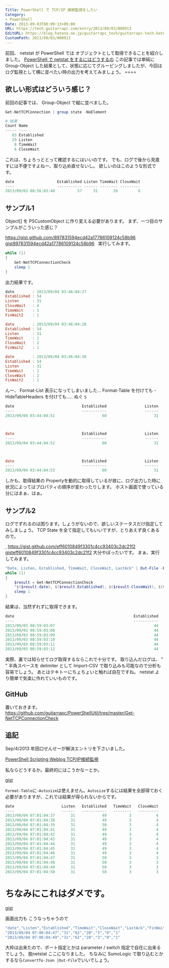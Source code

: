 ```yaml
---
Title: PowerShell で TCP/IP 接続監視をしたい
Category:
- PowerShell
Date: 2013-09-03T00:09:13+09:00
URL: https://tech.guitarrapc.com/entry/2013/09/03/000913
EditURL: https://blog.hatena.ne.jp/guitarrapc_tech/guitarrapc-tech.hatenablog.com/atom/entry/11696248318757675978
CustomPath: 2013/09/03/000913
---
```


前回、 netstat が PowerShell では オブジェクトとして取得できることを紹介しました。
<a href="http://guitarrapc.wordpress.com/2013/08/11/powershell-%e3%81%a7-netstat-%e3%82%92%e3%81%99%e3%82%8b%e3%81%ab%e3%81%af%e3%81%a9%e3%81%86%e3%81%99%e3%82%8b%e3%81%ae/" target="_blank">PowerShell で netstat をするにはどうするの</a>
この記事では単純に Group-Object した結果として、状態に応じてグルーピングしましたが、今回はログ監視として横に並べたい時の出力を考えてみましょう。 ====
## 欲しい形式はどういう感じ？
前回の記事では、 Group-Object で縦に並べました。

```ps1
Get-NetTCPConnection | group state -NoElement

# 結果
Count Name
----- ----
   83 Established
   29 Listen
    8 TimeWait
    6 CloseWait
```

これは、ちょろっととって確認するにはいいのです。 でも、ログで後から見直すには不便ですよねー、取り込め直せないし。 欲しいのはこのような形式です。

```ps1
date                   Established Listen TimeWait CloseWait
----                   ----------- ------ -------- ---------
2013/09/03 08:56:03:40          57     31       26         6
```

## サンプル1
Object[] を PSCustomObject に作り変える必要があります。 まず、一つ目のサンプルがこういった感じ？

<script src="https://gist.github.com/guitarrapc/897831594ecd42a17786109124c58b96.js">// <![CDATA[

// ]]></script>
<cite class="hatena-citation"></cite>
https://gist.github.com/897831594ecd42a17786109124c58b96
<a href="https://gist.github.com/897831594ecd42a17786109124c58b96">gist897831594ecd42a17786109124c58b96</a>
<cite class="hatena-citation"> </cite>
実行してみます。

```ps1
while (1)
{
    Get-NetTCPConnectionCheck
    sleep 1
}
```

出力結果です。

```ps1
date        : 2013/09/04 03:46:04:27
Established : 54
Listen      : 31
CloseWait   : 4
TimeWait    : 1
FinWait2    : 1

date        : 2013/09/04 03:46:04:28
Established : 54
Listen      : 31
TimeWait    : 1
CloseWait   : 2
FinWait2    : 1

date        : 2013/09/04 03:46:04:30
Established : 54
Listen      : 31
TimeWait    : 1
CloseWait   : 2
FinWait2    : 1
```

んー、 Format-List 表示になってしまいました... Format-Table を付けても -HideTableHeaders を付けても..... ぬぐぅ

```ps1
date                              Established                 Listen               TimeWait              CloseWait              FinWait2
----                              -----------                 ------               --------              ---------              --------
2013/09/04 03:44:04:51                     60                     31                      5                      2                     1



date                              Established                 Listen               TimeWait              CloseWait              FinWait2
----                              -----------                 ------               --------              ---------              --------
2013/09/04 03:44:04:52                     60                     31                      2                      2                     1



date                              Established                 Listen               TimeWait              CloseWait              FinWait2
----                              -----------                 ------               --------              ---------              --------
2013/09/04 03:44:04:53                     60                     31                      2                      2                     1
```

しかも、取得結果の Propertyを動的に取得しているが故に、ログ出力した時に状況によってはプロパティの順序が変わったりします。 ホスト画面で使っている分にはまぁ、はぁ。
## サンプル2
ログでずれるのは困ります。しょうがないので、欲しいステータスだけ指定してみしましょう。 TCP State を全て指定してもいいですが、とりあえず良くあるので。

<script src="https://gist.github.com/guitarrapc/eff6010849f3301c4cc93403c2dc21f2.js">// <![CDATA[

// ]]></script>
<cite class="hatena-citation"><a href="https://gist.github.com/guitarrapc/eff6010849f3301c4cc93403c2dc21f2"> </a></cite>
https://gist.github.com/eff6010849f3301c4cc93403c2dc21f2
<a href="https://gist.github.com/eff6010849f3301c4cc93403c2dc21f2">gisteff6010849f3301c4cc93403c2dc21f2</a>
大分やぼったいです。 まぁ、実行してみます。

```ps1
"Date, Listen, Established, TimeWait, CloseWait, LastAck" | Out-File -Encoding utf8 -FilePath c:\logs\tcpconnection.log
while (1)
{
    $result = Get-NetTCPConnectionCheck
    "$($result.date), $($result.Established), $($result.CloseWait), $($result.Listen)" | Out-File -Encoding utf8 -FilePath c:\logs\tcpconnection.log -Append
    sleep 1
}
```

結果は、当然ずれずに取得できます。

```ps1
date                                                     Established                            Listen                         CloseWait
----                                                     -----------                            ------                         ---------
2013/09/03 08:59:03:07                                            44                                31                                42
2013/09/03 08:59:03:08                                            44                                31                                42
2013/09/03 08:59:03:09                                            44                                31                                42
2013/09/03 08:59:03:10                                            44                                31                                42
2013/09/03 08:59:03:11                                            44                                31                                42
2013/09/03 08:59:03:12                                            44                                31                                42
```

実際、裏では知らせてログ取得するならこれで十分です。 取り込んだログは、 " " 半角スペースを delimiter として Import-CSV で取り込みも可能なので分析も容易でしょう。 あとはテキトーにちょちょいと触れば自在ですね。 netstat より簡単で気楽に作れていいものです。
## GitHub
置いておきます。
https://github.com/guitarrapc/PowerShellUtil/tree/master/Get-NetTCPConnectionCheck
## 追記
Sep/4/2013 牟田口せんせーが解決エントリを下さいました。

[PowerShell Scripting Weblog TCP/IP接続監視](http://winscript.jp/powershell/268)

私ならどうするか。最終的にはこうかなーとか。

[gist](https://gist.github.com/guitarrapc/b1f97fa34d9f4509e4554fea5021260a)

`Format-Table`に`-Autosize`は使えません。`Autosize`するには結果を全部得ておく必要がありますが、これでは結果が得られないからです。

```ps1
date                     Listen   Established   TimeWait   CloseWait    LastAck   FinWait2
----                     ------   -----------   --------   ---------    -------   --------
2013/09/04 07:01:04:37       31            49          3           4          0          1
2013/09/04 07:01:04:38       31            49          3           4          0          1
2013/09/04 07:01:04:39       31            50          3           4          0          1
2013/09/04 07:01:04:41       31            49          3           4          0          1
2013/09/04 07:01:04:42       31            49          3           4          0          1
2013/09/04 07:01:04:43       31            49          3           4          0          1
2013/09/04 07:01:04:44       31            49          3           4          0          1
2013/09/04 07:01:04:45       31            49          3           4          0          1
2013/09/04 07:01:04:46       31            49          3           4          0          1
2013/09/04 07:01:04:47       31            50          3           3          0          1
2013/09/04 07:01:04:48       31            50          3           3          0          1
2013/09/04 07:01:04:49       31            50          3           3          0          1
2013/09/04 07:01:04:50       31            50          3           3          0          1
```

# ちなみにこれはダメです。

[gist](https://gist.github.com/guitarrapc/97ebd6dd5f55ba91146bae8d7099fb72)

画面出力も こうなっちゃうので

```ps1
"date","Listen","Established","TimeWait","CloseWait","LastAck","FinWait2"
"2013/09/04 07:06:04:47","31","62","20","3","0","1"
"2013/09/04 07:06:04:49","31","62","20","3","0","1"
```

大枠は出来たので、ポート指定とかは parameter / switch 指定で自在に出来るでしょう。 脱netstat ここになりました。 ちなみに SumoLogic で取り込むとかするなら`ConvertTo-Json |Out-File`でいいでしょう。
